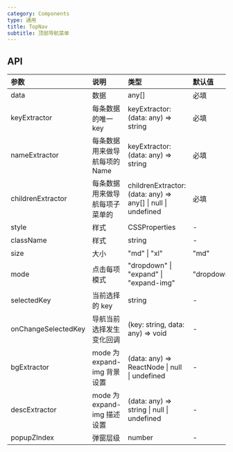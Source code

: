 ```yaml
---
category: Components
type: 通用
title: TopNav
subtitle: 顶部导航菜单
---
```


## API

| 参数                | 说明                           | 类型                                                         | 默认值     |
| :------------------ | :----------------------------- | :----------------------------------------------------------- | :--------- |
| data                | 数据                           | any[]                                                        | 必填       |
| keyExtractor        | 每条数据的唯一 key             | keyExtractor: (data: any) => string                          | 必填       |
| nameExtractor       | 每条数据用来做导航每项的 Name  | keyExtractor: (data: any) => string                          | 必填       |
| childrenExtractor   | 每条数据用来做导航每项子菜单的 | childrenExtractor: (data: any) => any[] \| null \| undefined | 必填       |
| style               | 样式                           | CSSProperties                                                | -          |
| className           | 样式                           | string                                                       | -          |
| size                | 大小                           | "md" \| "xl"                                                 | "md"       |
| mode                | 点击每项模式                   | "dropdown" \| "expand" \| "expand-img"                       | "dropdown" |
| selectedKey         | 当前选择的 key                 | string                                                       | -          |
| onChangeSelectedKey | 导航当前选择发生变化回调       | (key: string, data: any) => void                             | -          |
| bgExtractor         | mode 为 expand-img 背景设置    | (data: any) => ReactNode \| null \| undefined                | -          |
| descExtractor       | mode 为 expand-img 描述设置    | (data: any) => string \| null \| undefined                   | -          |
| popupZIndex         | 弹窗层级                       | number                                                       | -          |
